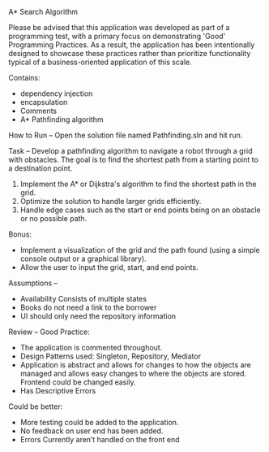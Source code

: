 A* Search Algorithm 


Please be advised that this application was developed as part of a programming test, with a primary focus on demonstrating 'Good' Programming Practices. As a result, the application has been intentionally designed to showcase these practices rather than prioritize functionality typical of a business-oriented application of this scale.

Contains:
* dependency injection
* encapsulation
* Comments
* A* Pathfinding algorithm

  
How to Run –
Open the solution file named Pathfinding.sln and hit run.

Task – 
Develop a pathfinding algorithm to navigate a robot through a grid with obstacles. The goal is to find the
shortest path from a starting point to a destination point. 

1. Implement the A* or Dijkstra's algorithm to find the shortest path in the grid.
2. Optimize the solution to handle larger grids efficiently.
3. Handle edge cases such as the start or end points being on an obstacle or no possible path.

Bonus:
* Implement a visualization of the grid and the path found (using a simple console output or a
graphical library).
* Allow the user to input the grid, start, and end points. 

Assumptions – 
* Availability Consists of multiple states
* Books do not need a link to the borrower
* UI should only need the repository information

Review – 
Good Practice:
* The application is commented throughout.
* Design Patterns used: Singleton, Repository, Mediator
* Application is abstract and allows for changes to how the objects are managed and allows easy changes to where the objects are stored. Frontend could be changed easily.
* Has Descriptive Errors

Could be better:
* More testing could be added to the application. 
* No feedback on user end has been added.
* Errors Currently aren’t handled on the front end
